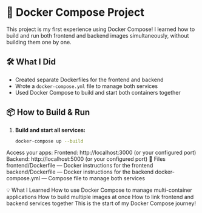 # 🚀 Docker Compose Project

This project is my first experience using Docker Compose! I learned how to build and run both frontend and backend images simultaneously, without building them one by one.

## 🛠️ What I Did

- Created separate Dockerfiles for the frontend and backend
- Wrote a `docker-compose.yml` file to manage both services
- Used Docker Compose to build and start both containers together

## 📦 How to Build & Run

1. **Build and start all services:**
   ```sh
   docker-compose up --build
   ```

Access your apps:
Frontend: http://localhost:3000 (or your configured port)
Backend: http://localhost:5000 (or your configured port)
📁 Files
frontend/Dockerfile — Docker instructions for the frontend
backend/Dockerfile — Docker instructions for the backend
docker-compose.yml — Compose file to manage both services

💡 What I Learned
How to use Docker Compose to manage multi-container applications
How to build multiple images at once
How to link frontend and backend services together
This is the start of my Docker Compose journey! 